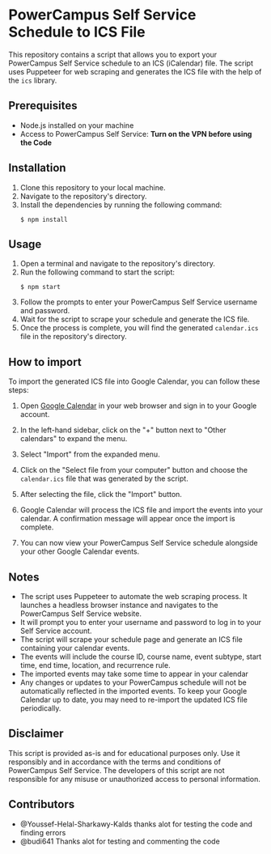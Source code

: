 # PowerCampus Self Service Schedule to ICS File

This repository contains a script that allows you to export your PowerCampus Self Service schedule to an ICS (iCalendar) file. The script uses Puppeteer for web scraping and generates the ICS file with the help of the `ics` library.

## Prerequisites
- Node.js installed on your machine
- Access to PowerCampus Self Service: **Turn on the VPN before using the Code**

## Installation
1. Clone this repository to your local machine.
2. Navigate to the repository's directory.
3. Install the dependencies by running the following command:
   ```
   $ npm install
   ```

## Usage
1. Open a terminal and navigate to the repository's directory.
2. Run the following command to start the script:
   ```
   $ npm start
   ```
3. Follow the prompts to enter your PowerCampus Self Service username and password.
4. Wait for the script to scrape your schedule and generate the ICS file.
5. Once the process is complete, you will find the generated `calendar.ics` file in the repository's directory.

## How to import
To import the generated ICS file into Google Calendar, you can follow these steps:

1. Open [Google Calendar](https://calendar.google.com/) in your web browser and sign in to your Google account.

2. In the left-hand sidebar, click on the "+" button next to "Other calendars" to expand the menu.

3. Select "Import" from the expanded menu. 

4. Click on the "Select file from your computer" button and choose the `calendar.ics` file that was generated by the script.

5. After selecting the file, click the "Import" button.

6. Google Calendar will process the ICS file and import the events into your calendar. A confirmation message will appear once the import is complete.

7. You can now view your PowerCampus Self Service schedule alongside your other Google Calendar events.

## Notes
- The script uses Puppeteer to automate the web scraping process. It launches a headless browser instance and navigates to the PowerCampus Self Service website.
- It will prompt you to enter your username and password to log in to your Self Service account.
- The script will scrape your schedule page and generate an ICS file containing your calendar events.
- The events will include the course ID, course name, event subtype, start time, end time, location, and recurrence rule.
- The imported events may take some time to appear in your calendar
- Any changes or updates to your PowerCampus schedule will not be automatically reflected in the imported events. To keep your Google Calendar up to date, you may need to re-import the updated ICS file periodically.

## Disclaimer
This script is provided as-is and for educational purposes only. Use it responsibly and in accordance with the terms and conditions of PowerCampus Self Service. The developers of this script are not responsible for any misuse or unauthorized access to personal information.

## Contributors 
- @Youssef-Helal-Sharkawy-Kalds thanks alot for testing the code and finding errors
- @budi641 Thanks alot for testing and commenting the code
